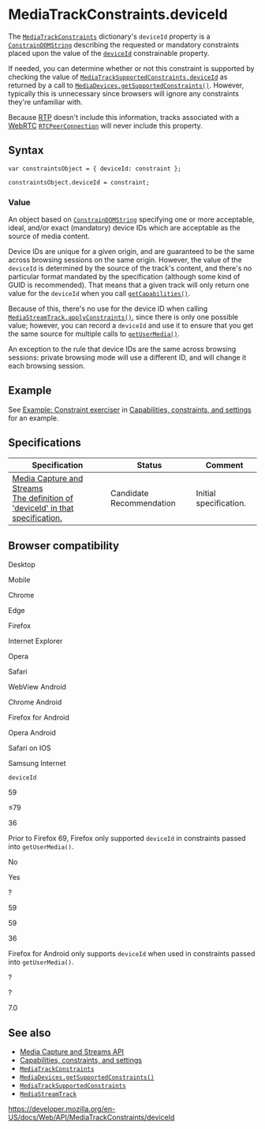 # MediaTrackConstraints.deviceId

The [`MediaTrackConstraints`](../mediatrackconstraints) dictionary's `deviceId` property is a [`ConstrainDOMString`](../constraindomstring) describing the requested or mandatory constraints placed upon the value of the [`deviceId`](../mediatracksettings/deviceid) constrainable property.

If needed, you can determine whether or not this constraint is supported by checking the value of [`MediaTrackSupportedConstraints.deviceId`](../mediatracksupportedconstraints/deviceid) as returned by a call to [`MediaDevices.getSupportedConstraints()`](../mediadevices/getsupportedconstraints). However, typically this is unnecessary since browsers will ignore any constraints they're unfamiliar with.

Because [RTP](https://developer.mozilla.org/en-US/docs/Glossary/RTP) doesn't include this information, tracks associated with a [WebRTC](../webrtc_api) [`RTCPeerConnection`](../rtcpeerconnection) will never include this property.

## Syntax

    var constraintsObject = { deviceId: constraint };

    constraintsObject.deviceId = constraint;

### Value

An object based on [`ConstrainDOMString`](../constraindomstring) specifying one or more acceptable, ideal, and/or exact (mandatory) device IDs which are acceptable as the source of media content.

Device IDs are unique for a given origin, and are guaranteed to be the same across browsing sessions on the same origin. However, the value of the `deviceId` is determined by the source of the track's content, and there's no particular format mandated by the specification (although some kind of GUID is recommended). That means that a given track will only return one value for the `deviceId` when you call [`getCapabilities()`](../mediastreamtrack/getcapabilities).

Because of this, there's no use for the device ID when calling [`MediaStreamTrack.applyConstraints()`](../mediastreamtrack/applyconstraints), since there is only one possible value; however, you can record a `deviceId` and use it to ensure that you get the same source for multiple calls to [`getUserMedia()`](../mediadevices/getusermedia).

An exception to the rule that device IDs are the same across browsing sessions: private browsing mode will use a different ID, and will change it each browsing session.

## Example

See [Example: Constraint exerciser](#) in [Capabilities, constraints, and settings](../media_streams_api/constraints) for an example.

## Specifications

<table><thead><tr class="header"><th>Specification</th><th>Status</th><th>Comment</th></tr></thead><tbody><tr class="odd"><td><a href="https://w3c.github.io/mediacapture-main/#dom-mediatrackconstraintset-deviceid">Media Capture and Streams<br />
<span class="small">The definition of 'deviceId' in that specification.</span></a></td><td><span class="spec-cr">Candidate Recommendation</span></td><td>Initial specification.</td></tr></tbody></table>

## Browser compatibility

Desktop

Mobile

Chrome

Edge

Firefox

Internet Explorer

Opera

Safari

WebView Android

Chrome Android

Firefox for Android

Opera Android

Safari on IOS

Samsung Internet

`deviceId`

59

≤79

36

Prior to Firefox 69, Firefox only supported `deviceId` in constraints passed into `getUserMedia()`.

No

Yes

?

59

59

36

Firefox for Android only supports `deviceId` when used in constraints passed into `getUserMedia()`.

?

?

7.0

## See also

- [Media Capture and Streams API](../media_streams_api)
- [Capabilities, constraints, and settings](../media_streams_api/constraints)
- [`MediaTrackConstraints`](../mediatrackconstraints)
- [`MediaDevices.getSupportedConstraints()`](../mediadevices/getsupportedconstraints)
- [`MediaTrackSupportedConstraints`](../mediatracksupportedconstraints)
- [`MediaStreamTrack`](../mediastreamtrack)

<a href="https://developer.mozilla.org/en-US/docs/Web/API/MediaTrackConstraints/deviceId" class="_attribution-link">https://developer.mozilla.org/en-US/docs/Web/API/MediaTrackConstraints/deviceId</a>
